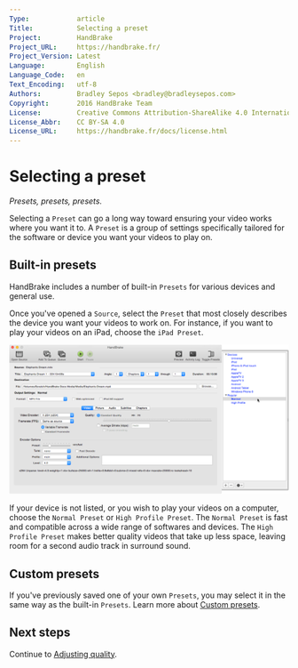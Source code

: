 ```yaml
---
Type:            article
Title:           Selecting a preset
Project:         HandBrake
Project_URL:     https://handbrake.fr/
Project_Version: Latest
Language:        English
Language_Code:   en
Text_Encoding:   utf-8
Authors:         Bradley Sepos <bradley@bradleysepos.com>
Copyright:       2016 HandBrake Team
License:         Creative Commons Attribution-ShareAlike 4.0 International
License_Abbr:    CC BY-SA 4.0
License_URL:     https://handbrake.fr/docs/license.html
---
```


Selecting a preset
==================

*Presets, presets, presets.*

Selecting a `Preset` can go a long way toward ensuring your video works where you want it to. A `Preset` is a group of settings specifically tailored for the software or device you want your videos to play on.

## Built-in presets

HandBrake includes a number of built-in `Presets` for various devices and general use.

Once you've opened a `Source`, select the `Preset` that most closely describes the device you want your videos to work on. For instance, if you want to play your videos on an iPad, choose the `iPad Preset`.

<!-- .system-lin -->

<!-- TODO: Linux figures. -->

<!-- /.system-lin -->
<!-- .system-mac -->

![Selecting a preset](../images/mac/preset-selection.png "Presets are one-click settings to save you time and help ensure compatibility with your devices.")

<!-- /.system-mac -->
<!-- .system-win -->

<!-- TODO: Windows figures. -->

<!-- /.system-win -->

If your device is not listed, or you wish to play your videos on a computer, choose the `Normal Preset` or `High Profile Preset`. The `Normal Preset` is fast and compatible across a wide range of softwares and devices. The `High Profile Preset` makes better quality videos that take up less space, leaving room for a second audio track in surround sound.

## Custom presets

If you've previously saved one of your own `Presets`, you may select it in the same way as the built-in `Presets`. Learn more about [Custom presets](../advanced/custom-presets.html).

## Next steps

Continue to [Adjusting quality](adjust-quality.html).
